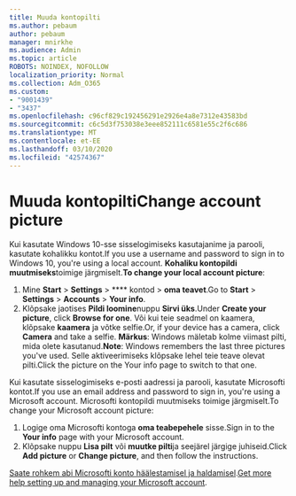```yaml
---
title: Muuda kontopilti
ms.author: pebaum
author: pebaum
manager: mnirkhe
ms.audience: Admin
ms.topic: article
ROBOTS: NOINDEX, NOFOLLOW
localization_priority: Normal
ms.collection: Adm_O365
ms.custom:
- "9001439"
- "3437"
ms.openlocfilehash: c96cf829c192456291e2926e4a8e7312e43583bd
ms.sourcegitcommit: c6c5d3f753038e3eee852111c6581e55c2f6c686
ms.translationtype: MT
ms.contentlocale: et-EE
ms.lasthandoff: 03/10/2020
ms.locfileid: "42574367"
---
```

# <a name="change-account-picture"></a><span data-ttu-id="269ba-102">Muuda kontopilti</span><span class="sxs-lookup"><span data-stu-id="269ba-102">Change account picture</span></span>

<span data-ttu-id="269ba-103">Kui kasutate Windows 10-sse sisselogimiseks kasutajanime ja parooli, kasutate kohalikku kontot.</span><span class="sxs-lookup"><span data-stu-id="269ba-103">If you use a username and password to sign in to Windows 10, you're using a local account.</span></span> <span data-ttu-id="269ba-104">**Kohaliku kontopildi muutmiseks**toimige järgmiselt.</span><span class="sxs-lookup"><span data-stu-id="269ba-104">**To change your local account picture**:</span></span>

1. <span data-ttu-id="269ba-105">Mine **Start** > **Settings** > \*\*\*\* kontod > **oma teavet**.</span><span class="sxs-lookup"><span data-stu-id="269ba-105">Go to **Start** > **Settings** > **Accounts** > **Your info**.</span></span>
2. <span data-ttu-id="269ba-106">Klõpsake jaotises **Pildi loomine**nuppu **Sirvi üks**.</span><span class="sxs-lookup"><span data-stu-id="269ba-106">Under **Create your picture**, click **Browse for one**.</span></span> <span data-ttu-id="269ba-107">Või kui teie seadmel on kaamera, klõpsake **kaamera** ja võtke selfie.</span><span class="sxs-lookup"><span data-stu-id="269ba-107">Or, if your device has a camera, click **Camera** and take a selfie.</span></span> 
    <span data-ttu-id="269ba-108">**Märkus**: Windows mäletab kolme viimast pilti, mida olete kasutanud.</span><span class="sxs-lookup"><span data-stu-id="269ba-108">**Note**: Windows remembers the last three pictures you've used.</span></span> <span data-ttu-id="269ba-109">Selle aktiveerimiseks klõpsake lehel teie teave olevat pilti.</span><span class="sxs-lookup"><span data-stu-id="269ba-109">Click the picture on the Your info page to switch to that one.</span></span>

<span data-ttu-id="269ba-110">Kui kasutate sisselogimiseks e-posti aadressi ja parooli, kasutate Microsofti kontot.</span><span class="sxs-lookup"><span data-stu-id="269ba-110">If you use an email address and password to sign in, you're using a Microsoft account.</span></span> <span data-ttu-id="269ba-111">Microsofti kontopildi muutmiseks toimige järgmiselt.</span><span class="sxs-lookup"><span data-stu-id="269ba-111">To change your Microsoft account picture:</span></span>

1. <span data-ttu-id="269ba-112">Logige oma Microsofti kontoga **oma teabepehele** sisse.</span><span class="sxs-lookup"><span data-stu-id="269ba-112">Sign in to the **Your info** page with your Microsoft account.</span></span>
2. <span data-ttu-id="269ba-113">Klõpsake nuppu **Lisa pilt** või **muutke pilti**ja seejärel järgige juhiseid.</span><span class="sxs-lookup"><span data-stu-id="269ba-113">Click **Add picture** or **Change picture**, and then follow the instructions.</span></span>

<span data-ttu-id="269ba-114">[Saate rohkem abi Microsofti konto häälestamisel ja haldamisel](https://support.microsoft.com/products/microsoft-account?category=manage-account).</span><span class="sxs-lookup"><span data-stu-id="269ba-114">[Get more help setting up and managing your Microsoft account](https://support.microsoft.com/products/microsoft-account?category=manage-account).</span></span>
